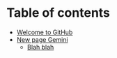 # Table of contents

* [Welcome to GitHub](README.md)
* [New page Gemini](new-page-gemini/README.md)
  * [Blah blah](new-page-gemini/blah-blah.md)


